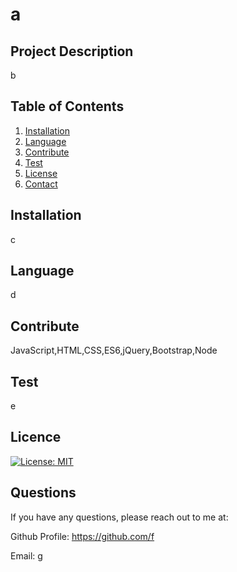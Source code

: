 
# a

## Project Description
  b


## Table of Contents

  1. [Installation](#installation)
  2. [Language](#language)
  3. [Contribute](#contribute)
  4. [Test](#test)
  5. [License](#license)
  6. [Contact](#contact)

## Installation
  c

## Language
  d

## Contribute
  JavaScript,HTML,CSS,ES6,jQuery,Bootstrap,Node

## Test
  e

## Licence
  [![License: MIT](https://img.shields.io/badge/License-MIT-yellow.svg)](https://opensource.org/licenses/MIT)

## Questions
If you have any questions, please reach out to me at: 

  Github Profile: https://github.com/f

  Email: g

